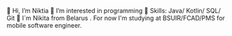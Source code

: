 👋 Hi, I’m Niktia
👀 I’m interested in programming
🌱 Skills: Java/ Kotlin/ SQL/ Git 
🔭 I`m Nikita from Belarus . For now I'm studying at BSUIR/FCAD/PMS for mobile software engineer. 
